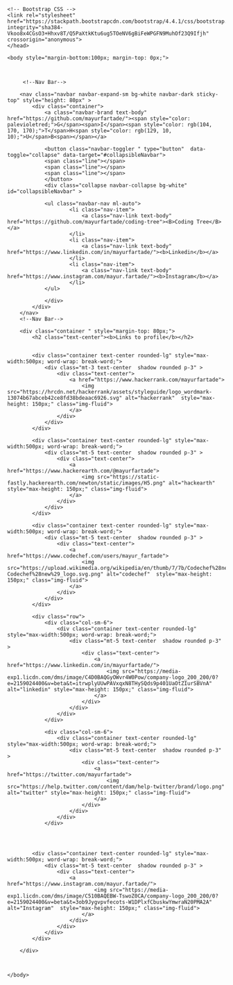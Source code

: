 <html lang="en">
  <head>
    <meta charset="UTF-8">
    <meta name="viewport" content="width=device-width, initial-scale=1, shrink-to-fit=no">

    <!-- Bootstrap CSS -->
    <link rel="stylesheet" href="https://stackpath.bootstrapcdn.com/bootstrap/4.4.1/css/bootstrap.min.css" integrity="sha384-Vkoo8x4CGsO3+Hhxv8T/Q5PaXtkKtu6ug5TOeNV6gBiFeWPGFN9MuhOf23Q9Ifjh" crossorigin="anonymous">
    </head>

    <body style="margin-bottom:100px; margin-top: 0px;">
        


         <!--Nav Bar-->
         
        <nav class="navbar navbar-expand-sm bg-white navbar-dark sticky-top" style="height: 80px" >
            <div class="container">
                <a class="navbar-brand text-body" href="https://github.com/mayurfartade/"><span style="color: palevioletred;">G</span><span>I</span><span style="color: rgb(104, 170, 170);">T</span>H<span style="color: rgb(129, 10, 10);">U</span>B<span></span></a>
                
                <button class="navbar-toggler " type="button"  data-toggle="collapse" data-target="#collapsibleNavbar">
                <span class="line"></span> 
                <span class="line"></span> 
                <span class="line"></span> 
                </button>
                <div class="collapse navbar-collapse bg-white" id="collapsibleNavbar" >
                
                <ul class="navbar-nav ml-auto">
                        <li class="nav-item">
                            <a class="nav-link text-body" href="https://github.com/mayurfartade/coding-tree"><B>Coding Tree</B></a>
                        </li>
                        <li class="nav-item">
                            <a class="nav-link text-body" href="https://www.linkedin.com/in/mayurfartade/"><b>Linkedin</b></a>
                        </li>
                        <li class="nav-item">
                            <a class="nav-link text-body" href="https://www.instagram.com/mayur.fartade/"><b>Instagram</b></a>
                        </li>
                </ul>
                
                </div>  
            </div>
        </nav>
        <!--Nav Bar-->

        <div class="container " style="margin-top: 80px;">
            <h2 class="text-center"><b>Links to profile</b></h2>


            <div class="container text-center rounded-lg" style="max-width:500px; word-wrap: break-word;"> 
                <div class="mt-3 text-center  shadow rounded p-3" >
                    <div class="text-center">
                        <a href="https://www.hackerrank.com/mayurfartade">
                            <img src="https://hrcdn.net/hackerrank/assets/styleguide/logo_wordmark-13074b67abceb42ce8fd38bdeaac6926.svg" alt="hackerrank"  style="max-height: 150px;" class="img-fluid">
                        </a>
                    </div>
                </div>
            </div>

            <div class="container text-center rounded-lg" style="max-width:500px; word-wrap: break-word;"> 
                <div class="mt-5 text-center  shadow rounded p-3" >
                    <div class="text-center">
                        <a href="https://www.hackerearth.com/@mayurfartade">
                            <img src="https://static-fastly.hackerearth.com/newton/static/images/H5.png" alt="hackearth"  style="max-height: 150px;" class="img-fluid">
                        </a>
                    </div>
                </div>
            </div>

            <div class="container text-center rounded-lg" style="max-width:500px; word-wrap: break-word;"> 
                <div class="mt-5 text-center  shadow rounded p-3" >
                    <div class="text-center">
                        <a href="https://www.codechef.com/users/mayur_fartade">
                            <img src="https://upload.wikimedia.org/wikipedia/en/thumb/7/7b/Codechef%28new%29_logo.svg/1200px-Codechef%28new%29_logo.svg.png" alt="codechef"  style="max-height: 150px;" class="img-fluid">
                        </a>
                    </div>
                </div>
            </div>

            <div class="row">
                <div class="col-sm-6">
                    <div class="container text-center rounded-lg" style="max-width:500px; word-wrap: break-word;"> 
                        <div class="mt-5 text-center  shadow rounded p-3" >
                            <div class="text-center">
                                <a href="https://www.linkedin.com/in/mayurfartade/">
                                    <img src="https://media-exp1.licdn.com/dms/image/C4D0BAQGyOWvr4W0Pow/company-logo_200_200/0?e=2159024400&v=beta&t=itrwplyUUwPAVxqxN8THySQds9p401UaOtZIurSBVnA" alt="linkedin" style="max-height: 150px;" class="img-fluid">
                                </a>
                            </div>
                        </div>
                    </div>
                </div>
                
                <div class="col-sm-6">
                    <div class="container text-center rounded-lg" style="max-width:500px; word-wrap: break-word;"> 
                        <div class="mt-5 text-center  shadow rounded p-3" >
                            <div class="text-center">
                                <a href="https://twitter.com/mayurfartade">
                                    <img src="https://help.twitter.com/content/dam/help-twitter/brand/logo.png" alt="twitter" style="max-height: 150px;" class="img-fluid">
                                </a>
                            </div>
                        </div>
                    </div>
                </div>
                
            


            <div class="container text-center rounded-lg" style="max-width:500px; word-wrap: break-word;"> 
                <div class="mt-5 text-center  shadow rounded p-3" >
                    <div class="text-center">
                        <a href="https://www.instagram.com/mayur.fartade/">
                                <img src="https://media-exp1.licdn.com/dms/image/C510BAQEBW-TswoZ0CA/company-logo_200_200/0?e=2159024400&v=beta&t=3ob9Jygvpvfecots-W1DPlxfCbuskwYmwraN20PMA2A" alt="Instagram"  style="max-height: 150px;" class="img-fluid">
                            </a>
                        </div>
                    </div>
                </div>
            </div>

        </div>

       
       
    </body>
</html>
